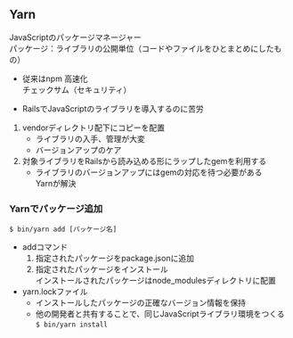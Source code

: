 ## Yarn
JavaScriptのパッケージマネージャー  
パッケージ：ライブラリの公開単位（コードやファイルをひとまとめにしたもの）
- 従来はnpm
高速化  
チェックサム（セキュリティ）  

- RailsでJavaScriptのライブラリを導入するのに苦労
1. vendorディレクトリ配下にコピーを配置  
    - ライブラリの入手、管理が大変  
    - バージョンアップのケア
1. 対象ライブラリをRailsから読み込める形にラップしたgemを利用する
    - ライブラリのバージョンアップにはgemの対応を待つ必要がある  
Yarnが解決

### Yarnでパッケージ追加  
`$ bin/yarn add [パッケージ名]`  
- addコマンド
    1. 指定されたパッケージをpackage.jsonに追加
    1. 指定されたパッケージをインストール  
    インストールされたパッケージはnode_modulesディレクトリに配置
- yarn.lockファイル  
    - インストールしたパッケージの正確なバージョン情報を保持  
    - 他の開発者と共有することで、同じJavaScriptライブラリ環境をつくる  
    `$ bin/yarn install`


